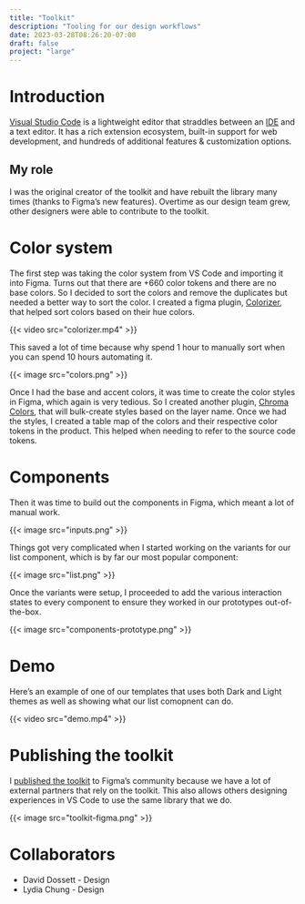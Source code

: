 ```yaml
---
title: "Toolkit"
description: "Tooling for our design workflows"
date: 2023-03-28T08:26:20-07:00
draft: false
project: "large"
---
```


# Introduction

[Visual Studio Code](https://code.visualstudio.com/) is a lightweight editor that straddles between an [IDE](https://en.wikipedia.org/wiki/Integrated_development_environment) and a text editor. It has a rich extension ecosystem, built-in support for web development, and hundreds of additional features & customization options.

## My role
I was the original creator of the toolkit and have rebuilt the library many times (thanks to Figma’s new features). Overtime as our design team grew, other designers were able to contribute to the toolkit.

# Color system
The first step was taking the color system from VS Code and importing it into Figma. Turns out that there are +660 color tokens and there are no base colors. So I decided to sort the colors and remove the duplicates but needed a better way to sort the color. I created a figma plugin, [Colorizer](https://www.figma.com/community/plugin/816889819624434639), that helped sort colors based on their hue colors.

{{< video src="colorizer.mp4" >}}


This saved a lot of time because why spend 1 hour to manually sort when you can spend 10 hours automating it.

{{< image src="colors.png" >}}

Once I had the base and accent colors, it was time to create the color styles in Figma, which again is very tedious. So I created another plugin, [Chroma Colors](https://www.figma.com/community/plugin/739237058450529919), that will bulk-create styles based on the layer name. Once we had the styles, I created a table map of the colors and their respective color tokens in the product. This helped when needing to refer to the source code tokens.

# Components

Then it was time to build out the components in Figma, which meant a lot of manual work.

{{< image src="inputs.png" >}}

Things got very complicated when I started working on the variants for our list component, which is by far our most popular component:

{{< image src="list.png" >}}

Once the variants were setup, I proceeded to add the various interaction states to every component to ensure they worked in our prototypes out-of-the-box.

{{< image src="components-prototype.png" >}}

# Demo

Here’s an example of one of our templates that uses both Dark and Light themes as well as showing what our list comopnent can do.

{{< video src="demo.mp4" >}}

# Publishing the toolkit
I [published the toolkit](https://www.figma.com/community/file/786632241522687494) to Figma’s community because we have a lot of external partners that rely on the toolkit. This also allows others designing experiences in VS Code to use the same library that we do.

{{< image src="toolkit-figma.png" >}}

# Collaborators
- David Dossett - Design
- Lydia Chung - Design